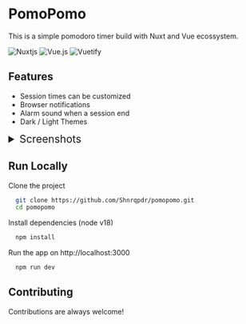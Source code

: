 # PomoPomo

This is a simple pomodoro timer build with Nuxt and Vue ecossystem.

![Nuxtjs](https://img.shields.io/badge/Nuxt-002E3B?style=for-the-badge&logo=nuxtdotjs&logoColor=#00DC82)
![Vue.js](https://img.shields.io/badge/vuejs-%2335495e.svg?style=for-the-badge&logo=vuedotjs&logoColor=%234FC08D)
![Vuetify](https://img.shields.io/badge/Vuetify-1867C0?style=for-the-badge&logo=vuetify&logoColor=AEDDFF)

## Features

- Session times can be customized
- Browser notifications
- Alarm sound when a session end
- Dark / Light Themes

<details>
<summary style='font-size: 21px'> Screenshots </summary>
</details>

## Run Locally

Clone the project

```bash
  git clone https://github.com/Shnrqpdr/pomopomo.git
  cd pomopomo
```

Install dependencies (node v18)

```bash
  npm install
```

Run the app on http://localhost:3000

```bash
  npm run dev
```

## Contributing

Contributions are always welcome!
